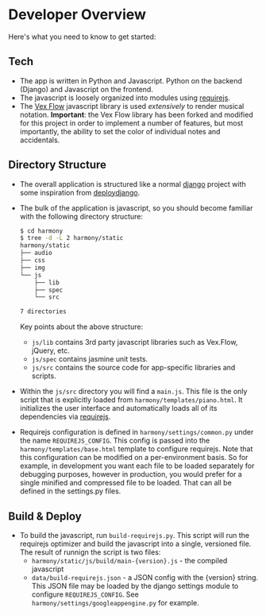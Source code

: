 # Developer Overview

Here's what you need to know to get started:

## Tech

- The app is written in Python and Javascript. Python on the backend (Django) and Javascript on the frontend.
- The javascript is loosely organized into modules using [requirejs](http://requirejs.org/). 
- The [Vex Flow](http://www.vexflow.com/) javascript library is used *extensively* to render musical notation. **Important**:  the Vex Flow library has been forked and modified for this project in order to implement a number of features, but most importantly, the ability to set the color of individual notes and accidentals. 

## Directory Structure

- The overall application is structured like a normal [django](https://www.djangoproject.com/) project with some inspiration from [deploydjango](http://www.deploydjango.com/).
- The bulk of the application is javascript, so you should become familiar with the following directory structure:

  ```sh
  $ cd harmony
  $ tree -d -L 2 harmony/static
  harmony/static
  ├── audio
  ├── css
  ├── img
  └── js
      ├── lib
      ├── spec
      └── src
  
  7 directories
  
  ```
  
  Key points about the above structure:
    - `js/lib` contains 3rd party javascript libraries such as Vex.Flow, jQuery, etc.
    - `js/spec` contains jasmine unit tests.
    - `js/src` contains the source code for app-specific libraries and scripts.
    
- Within the `js/src` directory you will find a `main.js`. This file is the only script that is explicitly loaded from `harmony/templates/piano.html`. It initializes the user interface and automatically loads all of its dependencies via [requirejs](http://requirejs.org/).
- Requirejs configuration is defined in `harmony/settings/common.py` under the name `REQUIREJS_CONFIG`. This config is passed into the `harmony/templates/base.html` template to configure requirejs. Note that this configuration can be modified on a per-environment basis. So for example, in development you want each file to be loaded separately for debugging purposes, however in production, you would prefer for a single minified and compressed file to be loaded. That can all be defined in the settings.py files.
 
## Build & Deploy

- To build the javascript, run `build-requirejs.py`. This script will run the requirejs optimizer and build the javascript into a single, versioned file. The result of runnign the script is two files:
  - `harmony/static/js/build/main-{version}.js` - the compiled javascript
  - `data/build-requirejs.json` - a JSON config with the {version} string. This JSON file may be loaded by the django settings module to configure `REQUIREJS_CONFIG`. See `harmony/settings/googleappengine.py` for example.


